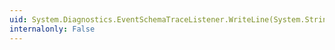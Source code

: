 ```yaml
---
uid: System.Diagnostics.EventSchemaTraceListener.WriteLine(System.String)
internalonly: False
---
```

